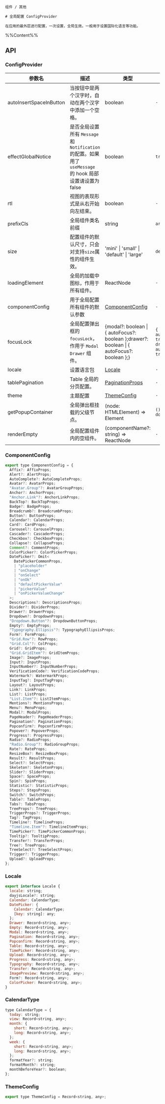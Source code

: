 `````
组件 / 其他

# 全局配置 ConfigProvider

在应用的最外层进行配置，一次设置，全局生效。一般用于设置国际化语言等功能。
`````

%%Content%%

## API

### ConfigProvider

|参数名|描述|类型|默认值|版本|
|---|---|---|---|---|
|autoInsertSpaceInButton|当按钮中是两个汉字时，自动在两个汉字中添加一个空格。|boolean |`-`|2.3.0|
|effectGlobalNotice|是否全局设置所有 `Message` 和 `Notification` 的配置。如果用了 `useMessage` 的 hook 局部设置请设置为 false|boolean |`true`|2.40.0|
|rtl|视图的表现形式是从右开始向左结束。|boolean |`-`|2.36.0|
|prefixCls|全局组件类名前缀|string |`arco`|-|
|size|配置组件的默认尺寸，只会对支持`size`属性的组件生效。|'mini' \| 'small' \| 'default' \| 'large' |`default`|-|
|loadingElement|全局的加载中图标，作用于所有组件。|ReactNode |`-`|-|
|componentConfig|用于全局配置所有组件的默认参数|[ComponentConfig](#componentconfig) |`-`|2.23.0|
|focusLock|全局配置弹出框的 `focusLock`，作用于 `Modal` `Drawer` 组件。|{modal?: boolean \| { autoFocus?: boolean };drawer?: boolean \| { autoFocus?: boolean };} |`{ modal: { autoFocus: true }, drawer: { autoFocus: true }}`|2.13.0|
|locale|设置语言包|[Locale](#locale) |`-`|-|
|tablePagination|Table 全局的分页配置。|[PaginationProps](pagination#pagination) |`-`|2.6.0|
|theme|主题配置|[ThemeConfig](#themeconfig) |`-`|-|
|getPopupContainer|全局弹出框挂载的父级节点。|(node: HTMLElement) => Element |`() => document.body`|-|
|renderEmpty|全局配置组件内的空组件。|(componentName?: string) => ReactNode |`-`|2.10.0|

### ComponentConfig

```js
export type ComponentConfig = {
  Affix?: AffixProps;
  Alert?: AlertProps;
  AutoComplete?: AutoCompleteProps;
  Avatar?: AvatarProps;
  "Avatar.Group"?: AvatarGroupProps;
  Anchor?: AnchorProps;
  "Anchor.Link"?: AnchorLinkProps;
  BackTop?: BackTopProps;
  Badge?: BadgeProps;
  Breadcrumb?: BreadcrumbProps;
  Button?: ButtonProps;
  Calendar?: CalendarProps;
  Card?: CardProps;
  Carousel?: CarouselProps;
  Cascader?: CascaderProps;
  Checkbox?: CheckboxProps;
  Collapse?: CollapseProps;
  Comment?: CommentProps;
  ColorPicker?: ColorPickerProps;
  DatePicker?: Omit<
    DatePickerCommonProps,
    | "placeholder"
    | "onChange"
    | "onSelect"
    | "onOk"
    | "defaultPickerValue"
    | "pickerValue"
    | "onPickerValueChange"
  >;
  Descriptions?: DescriptionsProps;
  Divider?: DividerProps;
  Drawer?: DrawerProps;
  Dropdown?: DropdownProps;
  "Dropdown.Button"?: DropdownButtonProps;
  Empty?: EmptyProps;
  "Typography.Ellipsis"?: TypographyEllipsisProps;
  Form?: FormProps;
  "Grid.Row"?: RowProps;
  "Grid.Col"?: ColProps;
  Grid?: GridProps;
  "Grid.GridItem"?: GridItemProps;
  Image?: ImageProps;
  Input?: InputProps;
  InputNumber?: InputNumberProps;
  VerificationCode?: VerificationCodeProps;
  Watermark?: WatermarkProps;
  InputTag?: InputTagProps;
  Layout?: LayoutProps;
  Link?: LinkProps;
  List?: ListProps;
  "List.Item"?: ListItemProps;
  Mentions?: MentionsProps;
  Menu?: MenuProps;
  Modal?: ModalProps;
  PageHeader?: PageHeaderProps;
  Pagination?: PaginationProps;
  Popconfirm?: PopconfirmProps;
  Popover?: PopoverProps;
  Progress?: ProgressProps;
  Radio?: RadioProps;
  "Radio.Group"?: RadioGroupProps;
  Rate?: RateProps;
  ResizeBox?: ResizeBoxProps;
  Result?: ResultProps;
  Select?: SelectProps;
  Skeleton?: SkeletonProps;
  Slider?: SliderProps;
  Space?: SpaceProps;
  Spin?: SpinProps;
  Statistic?: StatisticProps;
  Steps?: StepsProps;
  Switch?: SwitchProps;
  Table?: TableProps;
  Tabs?: TabsProps;
  TreeProps?: TreeProps;
  TriggerProps?: TriggerProps;
  Tag?: TagProps;
  Timeline?: TimelineProps;
  "Timeline.Item"?: TimelineItemProps;
  TimePicker?: TimePickerCommonProps;
  Tooltip?: TooltipProps;
  Transfer?: TransferProps;
  Tree?: TreeProps;
  TreeSelect?: TreeSelectProps;
  Trigger?: TriggerProps;
  Upload?: UploadProps;
};
```

### Locale

```js
export interface Locale {
  locale: string;
  dayjsLocale?: string;
  Calendar: CalendarType;
  DatePicker: {
    Calendar: CalendarType;
    [key: string]: any;
  };
  Drawer: Record<string, any>;
  Empty: Record<string, any>;
  Modal: Record<string, any>;
  Pagination: Record<string, any>;
  Popconfirm: Record<string, any>;
  Table: Record<string, any>;
  TimePicker: Record<string, any>;
  Upload: Record<string, any>;
  Progress: Record<string, any>;
  Typography: Record<string, any>;
  Transfer: Record<string, any>;
  ImagePreview: Record<string, any>;
  Form?: Record<string, any>;
  ColorPicker: Record<string, any>;
}
```

### CalendarType

```js
type CalendarType = {
  today: string;
  view: Record<string, any>;
  month: {
    short: Record<string, any>;
    long: Record<string, any>;
  };
  week: {
    short: Record<string, any>;
    long: Record<string, any>;
  };
  formatYear?: string;
  formatMonth?: string;
  monthBeforeYear?: boolean;
};
```

### ThemeConfig

```js
export type ThemeConfig = Record<string, any>;
```
